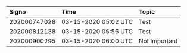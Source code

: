 |Signo|Time|Topic|
|:--|:--|:--|
|202000747028|03-15-2020 05:02 UTC|Test|
|202000812138|03-15-2020 05:56 UTC|Test|
|202000900295|03-15-2020 06:00 UTC|Not Important|
